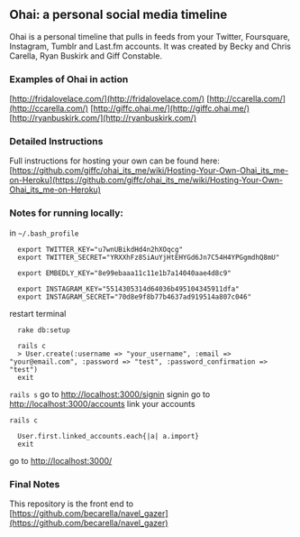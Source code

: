 ## Ohai: a personal social media timeline

Ohai is a personal timeline that pulls in feeds from your Twitter, Foursquare, Instagram, Tumblr and Last.fm accounts. It was created by Becky and Chris Carella, Ryan Buskirk and Giff Constable. 

### Examples of Ohai in action
[http://fridalovelace.com/](http://fridalovelace.com/)
[http://ccarella.com/](http://ccarella.com/)
[http://giffc.ohai.me/](http://giffc.ohai.me/)
[http://ryanbuskirk.com/](http://ryanbuskirk.com/)

### Detailed Instructions

Full instructions for hosting your own can be found here: [https://github.com/giffc/ohai_its_me/wiki/Hosting-Your-Own-Ohai_its_me-on-Heroku](https://github.com/giffc/ohai_its_me/wiki/Hosting-Your-Own-Ohai_its_me-on-Heroku)


### Notes for running locally:

in ``~/.bash_profile``

```
  export TWITTER_KEY="u7wnUBikdHd4n2hXOqcg"
  export TWITTER_SECRET="YRXXhFz8SiAuYjHtEHYGd6Jn7C54H4YPGgmdhQ8mU"
  
  export EMBEDLY_KEY="8e99ebaaa11c11e1b7a14040aae4d8c9"
  
  export INSTAGRAM_KEY="5514305314d64036b495104345911dfa"
  export INSTAGRAM_SECRET="70d8e9f8b77b4637ad919514a807c046"
```
restart terminal

```
  rake db:setup

  rails c
  > User.create(:username => "your_username", :email => "your@email.com", :password => "test", :password_confirmation => "test")
  exit
```

``rails s``
go to [http://localhost:3000/signin](http://localhost:3000/signin)
signin
go to [http://localhost:3000/accounts](http://localhost:3000/accounts) link your accounts

``rails c``
```
  User.first.linked_accounts.each{|a| a.import}
  exit
```

go to [http://localhost:3000/](http://localhost:3000/)

### Final Notes
This repository is the front end to [https://github.com/becarella/navel_gazer](https://github.com/becarella/navel_gazer)
